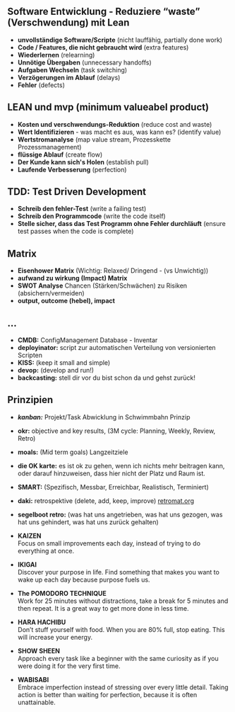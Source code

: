 ## Software Entwicklung - Reduziere “waste” (Verschwendung) mit Lean 
 * **unvollständige Software/Scripte** (nicht lauffähig, partially done work) 
 * **Code / Features, die nicht gebraucht wird** (extra features) 
 * **Wiederlernen** (relearning) 
 * **Unnötige Übergaben** (unnecessary handoffs)
 * **Aufgaben Wechseln** (task switching) 
 * **Verzögerungen im Ablauf** (delays) 
 * **Fehler** (defects)

## LEAN und mvp (minimum valueabel product)
* **Kosten und verschwendungs-Reduktion** (reduce cost and waste) 
* **Wert Identifizieren** - was macht es aus, was kann es? (identify value) 
* **Wertstromanalyse** (map value stream, Prozesskette Prozessmanagement) 
* **flüssige Ablauf** (create flow) 
* **Der Kunde kann sich's Holen** (establish pull) 
* **Laufende Verbesserung** (perfection)

## TDD: Test Driven Development
* **Schreib den fehler-Test** (write a failing test)
* **Schreib den Programmcode** (write the code itself)
* **Stelle sicher, dass das Test Programm ohne Fehler durchläuft** (ensure test passes when the code is complete)

## Matrix
* **Eisenhower Matrix** (Wichtig: Relaxed/ Dringend - (vs Unwichtig))
* **aufwand zu wirkung (Impact) Matrix**
* **SWOT Analyse** Chancen (Stärken/Schwächen) zu Risiken (absichern/vermeiden)
* **output, outcome (hebel), impact**

## ...
* **CMDB:** ConfigManagement Database - Inventar
* **deployinator:** script zur automatischen Verteilung von versionierten Scripten 
* **KISS:** (keep it small and simple)
* **devop:** (develop and run!)
* **backcasting:** stell dir vor du bist schon da und gehst zurück!

## Prinzipien

* **_kanban:_** Projekt/Task Abwicklung in Schwimmbahn Prinzip
* **okr:** objective and key results, (3M cycle: Planning, Weekly, Review, Retro) 
* **moals:** (Mid term goals) Langzeitziele
* **die OK karte:** es ist ok zu gehen, wenn ich nichts mehr beitragen kann, oder darauf hinzuweisen, dass hier nicht der Platz und Raum ist.
* **SMART:** (Spezifisch, Messbar, Erreichbar, Realistisch, Terminiert)
* **daki:** retrospektive (delete, add, keep, improve) [retromat.org](https://retromat.org/de/)
* **segelboot retro:** (was hat uns angetrieben, was hat uns gezogen, was hat uns gehindert, was hat uns zurück gehalten)

* **KAIZEN**  
Focus on small improvements each day, instead of trying to do everything at once.
* **IKIGAI**  
Discover your purpose in life. Find something that makes you want to wake up each day because purpose fuels us.
* **The POMODORO TECHNIQUE**  
Work for 25 minutes without distractions, take a break for 5 minutes and then repeat. It is a great way to get more done in less time.
* **HARA HACHIBU**  
Don’t stuff yourself with food. When you are 80% full, stop eating. This will increase your energy.
* **SHOW SHEEN**  
Approach every task like a beginner with the same curiosity as if you were doing it for the very first time.
* **WABISABI**  
Embrace imperfection instead of stressing over every little detail. Taking action is better than waiting for perfection, because it is often unattainable.
